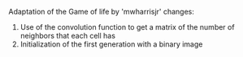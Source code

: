 Adaptation of the Game of life by 'mwharrisjr'
changes:
1. Use of the convolution function to get a matrix of the number of neighbors that each cell has
2. Initialization of the first generation with a binary image
